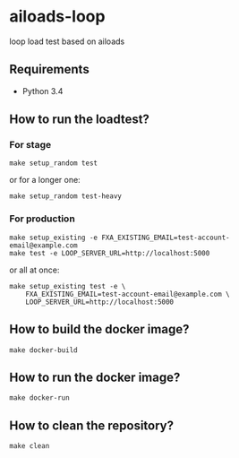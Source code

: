 # ailoads-loop

loop load test based on ailoads

## Requirements

- Python 3.4


## How to run the loadtest?

### For stage

    make setup_random test

or for a longer one:

    make setup_random test-heavy

### For production

    make setup_existing -e FXA_EXISTING_EMAIL=test-account-email@example.com
    make test -e LOOP_SERVER_URL=http://localhost:5000

or all at once:

    make setup_existing test -e \
        FXA_EXISTING_EMAIL=test-account-email@example.com \
        LOOP_SERVER_URL=http://localhost:5000


## How to build the docker image?

    make docker-build


## How to run the docker image?

    make docker-run


## How to clean the repository?

    make clean
